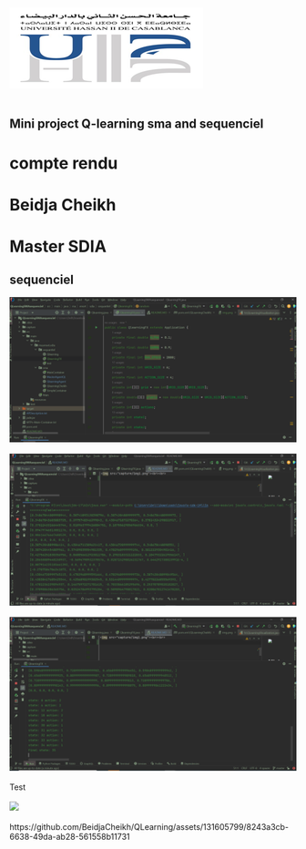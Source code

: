 
<img src="capture/img.png"><br><br>
<h2>Mini project Q-learning sma and sequenciel</h2>
<h1>compte rendu</h1>
<h1>Beidja Cheikh</h1>
<h1>Master SDIA</h1>
<h2>sequenciel</h2>
<img src="capture/img1.png"><br><br>
<img src="capture/img2.png"><br><br>
<img src="capture/img3.png"><br><br>
Test <br><br>
<img src="capture/2023-06-08 02-00-021 short.gif"><br><br>
https://github.com/BeidjaCheikh/QLearning/assets/131605799/8243a3cb-6638-49da-ab28-561558b11731





